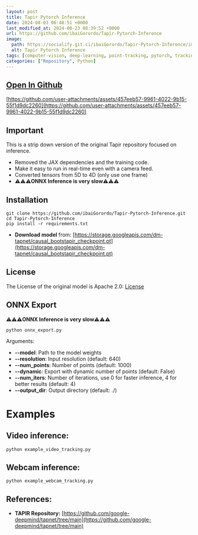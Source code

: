```yaml
---
layout: post
title: Tapir Pytorch Inference
date: 2024-08-03 06:48:51 +0000
last_modified_at: 2024-08-23 08:39:52 +0000
url: https://github.com/ibaiGorordo/Tapir-Pytorch-Inference
image:
  path: https://socialify.git.ci/ibaiGorordo/Tapir-Pytorch-Inference/image?&forks=1&issues=1&language=1&name=1&owner=1&stargazers=1&theme=Light
  alt: Tapir Pytorch Inference
tags: [computer-vision, deep-learning, point-tracking, pytorch, tracking]
categories: ["Repository", Python]
---
```


## [Open In Github](https://github.com/ibaiGorordo/Tapir-Pytorch-Inference)

[https://github.com/user-attachments/assets/457eeb57-9961-4022-9b15-55f1d9dc2260](https://github.com/user-attachments/assets/457eeb57-9961-4022-9b15-55f1d9dc2260)

## Important
This is a strip down version of the original Tapir repository focused on inference.
- Removed the JAX dependencies and the training code.
- Make it easy to run in real-time even with a camera feed.
- Converted tensors from 5D to 4D (only use one frame)
- ⚠️⚠️⚠️**ONNX Inference is very slow**⚠️⚠️⚠️

## Installation
```shell
git clone https://github.com/ibaiGorordo/Tapir-Pytorch-Inference.git
cd Tapir-Pytorch-Inference
pip install -r requirements.txt
```
- **Download model** from: [https://storage.googleapis.com/dm-tapnet/causal_bootstapir_checkpoint.pt](https://storage.googleapis.com/dm-tapnet/causal_bootstapir_checkpoint.pt)

## License
The License of the original model is Apache 2.0: [License](https://github.com/google-deepmind/tapnet/blob/main/LICENSE)

## ONNX Export
⚠️⚠️⚠️**ONNX Inference is very slow**⚠️⚠️⚠️
```shell    
python onnx_export.py
```

Arguments:
 - **--model**: Path to the model weights
 - **--resolution**: Input resolution (default: 640)
 - **--num_points**: Number of points (default: 1000)
 - **--dynamic**: Export with dynamic number of points (default: False)
 - **--num_iters**: Number of iterations, use 0 for faster inference, 4 for better results (default: 4)
 - **--output_dir**: Output directory (default: ./)

# Examples
## **Video inference**:

 ```shell
 python example_video_tracking.py
 ```

## **Webcam inference**:

 ```shell
 python example_webcam_tracking.py
 ```

## References:
* **TAPIR Repository:** [https://github.com/google-deepmind/tapnet/tree/main](https://github.com/google-deepmind/tapnet/tree/main)
